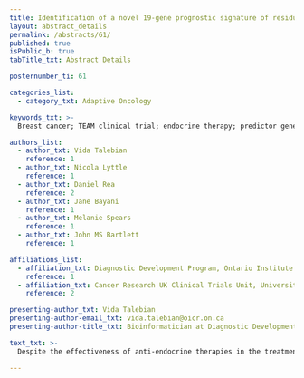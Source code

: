 ```yaml
---
title: Identification of a novel 19-gene prognostic signature of residual risk in early hormone-receptor positive breast cancers using the Tamoxifen and Exemestane Adjuvant Multinational (TEAM) trial
layout: abstract_details
permalink: /abstracts/61/
published: true
isPublic_b: true
tabTitle_txt: Abstract Details

posternumber_ti: 61

categories_list: 
  - category_txt: Adaptive Oncology

keywords_txt: >-
  Breast cancer; TEAM clinical trial; endocrine therapy; predictor gene signature;

authors_list:
  - author_txt: Vida Talebian
    reference: 1
  - author_txt: Nicola Lyttle
    reference: 1
  - author_txt: Daniel Rea
    reference: 2
  - author_txt: Jane Bayani
    reference: 1
  - author_txt: Melanie Spears
    reference: 1
  - author_txt: John MS Bartlett
    reference: 1

affiliations_list:
  - affiliation_txt: Diagnostic Development Program, Ontario Institute for Cancer Research
    reference: 1
  - affiliation_txt: Cancer Research UK Clinical Trials Unit, University of Birmingham
    reference: 2

presenting-author_txt: Vida Talebian
presenting-author-email_txt: vida.talebian@oicr.on.ca
presenting-author-title_txt: Bioinformatician at Diagnostic Development Program, and Drug Discovery Program, Ontario Institute for Cancer Research

text_txt: >-
  Despite the effectiveness of anti-endocrine therapies in the treatment of early hormone receptor-positive breast cancers, there are still a significant number of women who experience a recurrence following such treatment. Using a subset of the randomized phase III, Tamoxifen and Exemestane Adjuvant Multinational (TEAM) trial, mRNA abundance analysis was performed in a case-control cohort of 350 patients using the 770-gene NanoString Pan-Cancer panel. We applied a pathway-based model using SIMMS package and identified a signature of 19 genes that could stratify and measure residual risk based on distant metastasis-free survival (DMFS) with a hazard ratio of 3.15 (CI 95% 2.18-4.55, p=1.03E-9). The performance of the biomarkers was improved by using pathway information as functional modules resulting in a signature comprised of genes involved in apoptosis and cytokine-cytokine receptor interaction pathways. Both univariate and multivariate analyses with clinical covariates showed that the gene signature was still prognostic. This novel prognostic signature could improve the clinical management of early hormone-receptor positive breast cancer by identifying those at risk for recurrence and provide insight to novel therapies targeting these genes and pathways.

---
```

